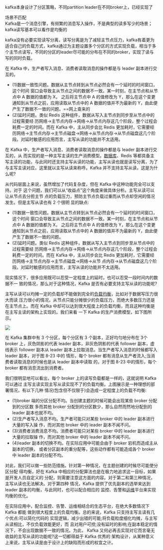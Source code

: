 
kafka本身设计了分区策略，不同partition leader在不同broker上，已经实现了


场景不匹配  
Kafka是一个消息引擎，有频繁的消息写入操作，不是典型的读多写少的场景；kafka读写基本可以看作是均衡的

kafka没有必要实现读写分离，读写分离是为了减轻主节点压力，kafka有着更为适合自己的负载方式，kafka通过为主题设置多个分区的方式实现负载，相当于多个主节点读写，不同的分区的leader尽可能的分布在不同的broker，实现了读与写的同时负载。


在 Kafka 中，生产者写入消息、消费者读取消息的操作都是与 leader 副本进行交互的。
- (1)数据一致性问题。数据从主节点转到从节点必然会有一个延时的时间窗口，这个时间 窗口会导致主从节点之间的数据不一致。某一时刻，在主节点和从节点中 A 数据的值都为 X， 之后将主节点中 A 的值修改为 Y，那么在这个变更通知到从节点之前，应用读取从节点中的 A 数据的值并不为最新的 Y，由此便产生了数据不一致的问题。==网上查来的
- (2)延时问题。类似 Redis 这种组件，数据从写入主节点到同步至从节点中的过程需要经 历网络→主节点内存→网络→从节点内存这几个阶段，整个过程会耗费一定的时间。而在 Kafka 中，主从同步会比 Redis 更加耗时，它需要经历网络→主节点内存→主节点磁盘→网络→从节点内存→从节点磁盘这几个阶段。对延时敏感的应用而言，主写从读的功能并不太适用。



在 Kafka 中，生产者写入消息、消费者读取消息的操作都是与 leader 副本进行交互的，从 而实现的是一种主写主读的生产消费模型。[数据库](https://cloud.tencent.com/solution/database?from_column=20065&from=20065)、Redis 等都具备主写主读的功能，与此同时还支持主写从读的功能，主写从读也就是读写分离，为了与主写主读对应，这里就以主写从读来称呼。Kafka 并不支持主写从读，这是为什么呢?

从代码层面上来说，虽然增加了代码复杂度，但在 Kafka 中这种功能完全可以支持。对于 这个问题，我们可以从“收益点”这个角度来做具体分析。主写从读可以让从节点去分担主节 点的负载压力，预防主节点负载过重而从节点却空闲的情况发生。但是主写从读也有 2 个很明 显的缺点:

- (1)数据一致性问题。数据从主节点转到从节点必然会有一个延时的时间窗口，这个时间 窗口会导致主从节点之间的数据不一致。某一时刻，在主节点和从节点中 A 数据的值都为 X， 之后将主节点中 A 的值修改为 Y，那么在这个变更通知到从节点之前，应用读取从节点中的 A 数据的值并不为最新的 Y，由此便产生了数据不一致的问题。
- (2)延时问题。类似 Redis 这种组件，数据从写入主节点到同步至从节点中的过程需要经 历网络→主节点内存→网络→从节点内存这几个阶段，整个过程会耗费一定的时间。而在 Kafka 中，主从同步会比 Redis 更加耗时，它需要经历网络→主节点内存→主节点磁盘→网络→从节 点内存→从节点磁盘这几个阶段。对延时敏感的应用而言，主写从读的功能并不太适用。

现实情况下，很多应用既可以忍受一定程度上的延时，也可以忍受一段时间内的数据不一 致的情况，那么对于这种情况，Kafka 是否有必要支持主写从读的功能呢?

主写从读可以均摊一定的负载却不能做到完全的[负载均衡](https://cloud.tencent.com/product/clb?from_column=20065&from=20065)，比如对于数据写压力很大而读 压力很小的情况，从节点只能分摊很少的负载压力，而绝大多数压力还是在主节点上。而在 Kafka 中却可以达到很大程度上的负载均衡，而且这种均衡是在主写主读的架构上实现的。我们来看 一下 Kafka 的生产消费模型，如下图所示。

![](https://ask.qcloudimg.com/http-save/4447430/epa3h8myzs.webp)


在 Kafka 集群中有 3 个分区，每个分区有 3 个副本，正好均匀地分布在 3个 broker 上，灰色阴影的代表 leader 副本，非灰色阴影的代表 follower 副本，虚线表示 follower 副本从 leader 副本上拉取消息。当生产者写入消息的时候都写入 leader 副本，对于图 8-23 中的 情形，每个 broker 都有消息从生产者流入;当消费者读取消息的时候也是从 leader 副本中读取 的，对于图 8-23 中的情形，每个 broker 都有消息流出到消费者。

我们很明显地可以看出，每个 broker 上的读写负载都是一样的，这就说明 Kafka 可以通过 主写主读实现主写从读实现不了的负载均衡。上图展示是一种理想的部署情况，有以下几种 情况(包含但不仅限于)会造成一定程度上的负载不均衡:

- (1)broker 端的分区分配不均。当创建主题的时候可能会出现某些 broker 分配到的分区数 多而其他 broker 分配到的分区数少，那么自然而然地分配到的 leader 副本也就不均。
- (2)生产者写入消息不均。生产者可能只对某些 broker 中的 leader 副本进行大量的写入操 作，而对其他 broker 中的 leader 副本不闻不问。
- (3)消费者消费消息不均。消费者可能只对某些 broker 中的 leader 副本进行大量的拉取操 作，而对其他 broker 中的 leader 副本不闻不问。
- (4)leader 副本的切换不均。在实际应用中可能会由于 broker 宕机而造成主从副本的切换， 或者分区副本的重分配等，这些动作都有可能造成各个 broker 中 leader 副本的分配不均。

对此，我们可以做一些防范措施。针对第一种情况，在主题创建的时候尽可能使分区分配 得均衡，好在 Kafka 中相应的分配算法也是在极力地追求这一目标，如果是开发人员自定义的 分配，则需要注意这方面的内容。对于第二和第三种情况，主写从读也无法解决。对于第四种 情况，Kafka 提供了优先副本的选举来达到 leader 副本的均衡，与此同时，也可以配合相应的 监控、告警和[运维](https://cloud.tencent.com/solution/operation?from_column=20065&from=20065)平台来实现均衡的优化。

在实际应用中，配合监控、告警、运维相结合的生态平台，在绝大多数情况下 Kafka 都能 做到很大程度上的负载均衡。总的来说，Kafka 只支持主写主读有几个优点:可以简化代码的 实现逻辑，减少出错的可能;将负载粒度细化均摊，与主写从读相比，不仅负载效能更好，而 且对用户可控;没有延时的影响;在副本稳定的情况下，不会出现数据不一致的情况。为此， Kafka 又何必再去实现对它而言毫无收益的主写从读的功能呢?这一切都得益于 Kafka 优秀的 架构设计，从某种意义上来说，主写从读是由于设计上的缺陷而形成的权宜之计。